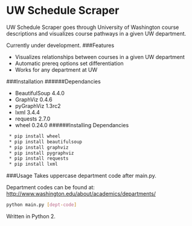# UW Schedule Scraper

UW Schedule Scraper goes through University of Washington
course descriptions and visualizes course pathways in a
given UW department. 

Currently under development. 
###Features
 * Visualizes relationships between courses in a given UW department
 * Automatic prereq options set differentiation
 * Works for any department at UW

###Installation
######Dependancies
 * BeautifulSoup 4.4.0
 * GraphViz 0.4.6
 * pyGraphViz 1.3rc2
 * lxml 3.4.4
 * requests 2.7.0
 * wheel 0.24.0
######Installing Dependancies
```bash
 * pip install wheel
 * pip install beautifulsoup
 * pip install graphviz
 * pip install pygraphviz
 * pip install requests
 * pip install lxml
```

   
###Usage
Takes uppercase department code after main.py.

Department codes can be found at:
http://www.washington.edu/about/academics/departments/
```bash
python main.py [dept-code]
```

Written in Python 2.


